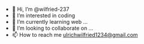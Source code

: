 - 👋 Hi, I’m @wilfried-237
- 👀 I’m interested in coding
- 🌱 I’m currently learning web ...
- 💞️ I’m looking to collaborate on ...
- 📫 How to reach me ulrichwilfried1234@gmail.com

<!---
wilfried-237/wilfried-237 is a ✨ special ✨ repository because its `README.md` (this file) appears on your GitHub profile.
You can click the Preview link to take a look at your changes.
--->
